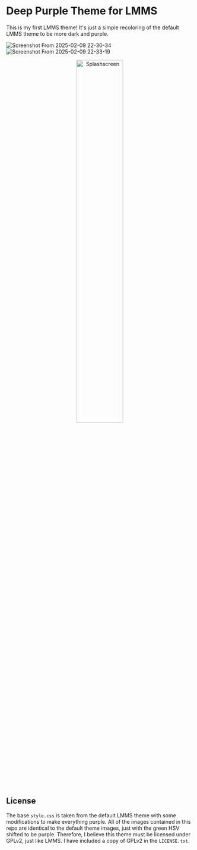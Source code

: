 # Deep Purple Theme for LMMS

This is my first LMMS theme! It's just a simple recoloring of the default LMMS theme to be more dark and purple.

![Screenshot From 2025-02-09 22-30-34](https://github.com/user-attachments/assets/edb53e1c-369b-4c3f-b919-2f0d0f3d26f9)
![Screenshot From 2025-02-09 22-33-19](https://github.com/user-attachments/assets/3a1649c0-c21c-4f10-bb6f-29871aa1c09a)

<div align="center">
  <img alt="Splashscreen" src="https://github.com/user-attachments/assets/9b3ca01c-5dde-4555-a5b8-8c2948af3446" width = "50%">
</div>

## License

The base `style.css` is taken from the default LMMS theme with some modifications to make everything purple. All of the images contained in this repo are identical to the default theme images, just with the green HSV shifted to be purple. Therefore, I believe this theme must be licensed under GPLv2, just like LMMS. I have included a copy of GPLv2 in the `LICENSE.txt`.
